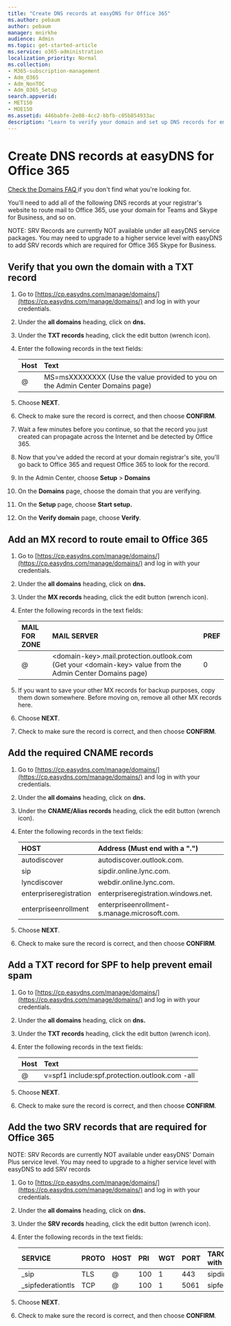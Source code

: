 ```yaml
---
title: "Create DNS records at easyDNS for Office 365"
ms.author: pebaum
author: pebaum
manager: mnirkhe
audience: Admin
ms.topic: get-started-article
ms.service: o365-administration
localization_priority: Normal
ms.collection: 
- M365-subscription-management
- Adm_O365
- Adm_NonTOC
- Adm_O365_Setup
search.appverid:
- MET150
- MOE150
ms.assetid: 446babfe-2e08-4cc2-bbfb-c05b854933ac
description: "Learn to verify your domain and set up DNS records for email, Skype for Business Online, and other services at easyDNS for Office 365."
---
```


# Create DNS records at easyDNS for Office 365

[Check the Domains FAQ ](../setup/domains-faq.md) if you don't find what you're looking for. 
  
You'll need to add all of the following DNS records at your registrar's website to route mail to Office 365, use your domain for Teams and Skype for Business, and so on.
  
NOTE: SRV Records are currently NOT available under all easyDNS service packages. You may need to upgrade to a higher service level with easyDNS to add SRV records which are required for Office 365 Skype for Business.
  
## Verify that you own the domain with a TXT record

1. Go to [https://cp.easydns.com/manage/domains/](https://cp.easydns.com/manage/domains/) and log in with your credentials. 
    
2. Under the **all domains** heading, click on **dns.**
    
3. Under the **TXT records** heading, click the edit button (wrench icon). 
    
4. Enter the following records in the text fields:
    
    |**Host**|**Text**|
    |:-----|:-----|
    |@  <br/> |MS=msXXXXXXXX (Use the value provided to you on the Admin Center Domains page)  <br/> |
   
5. Choose **NEXT**. 
    
6. Check to make sure the record is correct, and then choose **CONFIRM**. 
    
7. Wait a few minutes before you continue, so that the record you just created can propagate across the Internet and be detected by Office 365.
    
8. Now that you've added the record at your domain registrar's site, you'll go back to Office 365 and request Office 365 to look for the record.
    
9. In the Admin Center, choose **Setup** \> **Domains**
    
10. On the **Domains** page, choose the domain that you are verifying. 
    
11. On the **Setup** page, choose **Start setup.**
    
12. On the **Verify domain** page, choose **Verify**. 
    
## Add an MX record to route email to Office 365

1. Go to [https://cp.easydns.com/manage/domains/](https://cp.easydns.com/manage/domains/) and log in with your credentials. 
    
2. Under the **all domains** heading, click on **dns.**
    
3. Under the **MX records** heading, click the edit button (wrench icon). 
    
4. Enter the following records in the text fields:
    
    |**MAIL FOR ZONE**|**MAIL SERVER**|**PREF**|
    |:-----|:-----|:-----|
    |@  <br/> |\<domain-key\>.mail.protection.outlook.com (Get your \<domain-key\> value from the Admin Center Domains page)  <br/> |0  <br/> |
   
2. If you want to save your other MX records for backup purposes, copy them down somewhere. Before moving on, remove all other MX records here.
    
5. Choose **NEXT**. 
    
6. Check to make sure the record is correct, and then choose **CONFIRM**. 
    
## Add the required CNAME records

1. Go to [https://cp.easydns.com/manage/domains/](https://cp.easydns.com/manage/domains/) and log in with your credentials. 
    
2. Under the **all domains** heading, click on **dns.**
    
3. Under the **CNAME/Alias records** heading, click the edit button (wrench icon). 
    
4. Enter the following records in the text fields:


    |**HOST**|**Address (Must end with a ".")**|
    |:-----|:-----|
    |autodiscover  <br/> |autodiscover.outlook.com.  <br/> |
    |sip  <br/> |sipdir.online.lync.com.  <br/> |
    |lyncdiscover  <br/> |webdir.online.lync.com.  <br/> |
    |enterpriseregistration  <br/> |enterpriseregistration.windows.net.  <br/> |
    |enterpriseenrollment  <br/> |enterpriseenrollment-s.manage.microsoft.com.  <br/> |
   
5. Choose **NEXT**. 
    
6. Check to make sure the record is correct, and then choose **CONFIRM**. 
    
## Add a TXT record for SPF to help prevent email spam

1. Go to [https://cp.easydns.com/manage/domains/](https://cp.easydns.com/manage/domains/) and log in with your credentials. 
    
2. Under the **all domains** heading, click on **dns.**
    
3. Under the **TXT records** heading, click the edit button (wrench icon). 
    
4. Enter the following records in the text fields:
    
    |**Host**|**Text**|
    |:-----|:-----|
    |@  <br/> |v=spf1 include:spf.protection.outlook.com -all  <br/> |
   
5. Choose **NEXT**. 
    
6. Check to make sure the record is correct, and then choose **CONFIRM**. 
    
## Add the two SRV records that are required for Office 365

NOTE: SRV Records are currently NOT available under easyDNS' Domain Plus service level. You may need to upgrade to a higher service level with easyDNS to add SRV records 
  
1. Go to [https://cp.easydns.com/manage/domains/](https://cp.easydns.com/manage/domains/) and log in with your credentials. 
    
2. Under the **all domains** heading, click on **dns.**
    
3. Under the **SRV records** heading, click the edit button (wrench icon). 
    
4. Enter the following records in the text fields:
    
    |**SERVICE**|**PROTO**|**HOST**|**PRI**|**WGT**|**PORT**|**TARGET(Must end with a ".")**|**TTL**|
    |:-----|:-----|:-----|:-----|:-----|:-----|:-----|:-----|
    |_sip  <br/> |TLS  <br/> |@  <br/> |100  <br/> |1  <br/> |443  <br/> |sipdir.online.lync.com.  <br/> |1800  <br/> |
    |_sipfederationtls  <br/> |TCP  <br/> |@  <br/> |100  <br/> |1  <br/> |5061  <br/> |sipfed.online.lync.com.  <br/> |1800  <br/> |
   
5. Choose **NEXT**. 
    
6. Check to make sure the record is correct, and then choose **CONFIRM**. 
    

